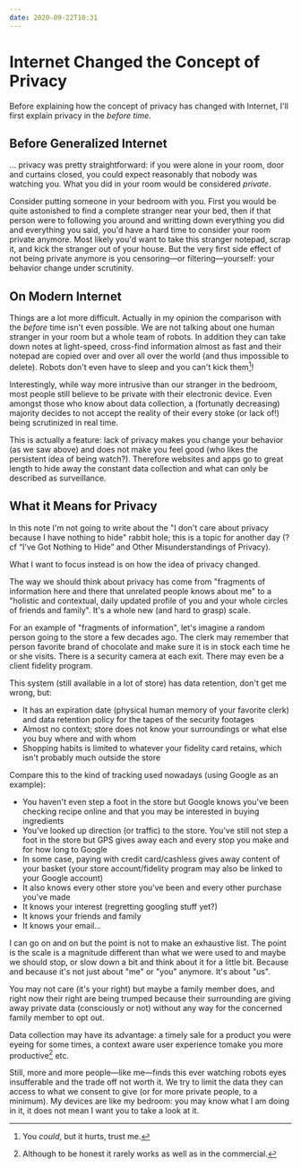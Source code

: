 ```yaml
---
date: 2020-09-22T10:31
---
```


# Internet Changed the Concept of Privacy

Before explaining how the concept of privacy has changed with Internet, I'll
first explain privacy in the _before time_.


## Before Generalized Internet

... privacy was pretty straightforward: if you were alone in your room, door
and curtains closed, you could expect reasonably that nobody was watching you.
What you did in your room would be considered _private_.

Consider putting someone in your bedroom with you. First you would be quite
astonished to find a complete stranger near your bed, then if that person were
to following you around and writting down everything you did and everything you
said, you'd have a hard time to consider your room private anymore. Most likely
you'd want to take this stranger notepad, scrap it, and kick the stranger out
of your house. But the very first side effect of not being private anymore is
you censoring—or filtering—yourself: your behavior change under scrutinity.


## On Modern Internet

Things are a lot more difficult. Actually in my opinion the comparison with the
_before_ time isn't even possible. We are not talking about one human stranger
in your room but a whole team of robots. In addition they can take down notes
at light-speed, cross-find information almost as fast and their notepad are
copied over and over all over the world (and thus impossible to delete).
Robots don't even have to sleep and you can't kick them[^1]!

Interestingly, while way more intrusive than our stranger in the bedroom, most
people still believe to be private with their electronic device. Even amongst 
those who know about data collection, a (fortunatly decreasing) majority
decides to not accept the reality of their every stoke (or lack of!) being
scrutinized in real time.

This is actually a feature: lack of privacy makes you change your behavior (as
we saw above) and does not make you feel good (who likes the persistent idea
of being watch?). Therefore websites and apps go to great length to hide away
the constant data collection and what can only be described as surveillance.


## What it Means for Privacy

In this note I'm not going to write about the "I don't care about privacy
because I have nothing to hide" rabbit hole; this is a topic for another day
(?cf “I’ve Got Nothing to Hide” and Other Misunderstandings of Privacy).

What I want to focus instead is on how the idea of privacy changed.

The way we should think about privacy has come from "fragments of information
here and there that unrelated people knows about me" to a "holistic and
contextual, daily updated profile of you and your whole circles of friends
and family". It's a whole new (and hard to grasp) scale.

For an example of "fragments of information", let's imagine a random person
going to the store a few decades ago. The clerk may remember that person
favorite brand of chocolate and make sure it is in stock each time he or she 
visits. There is a security camera at each exit. There may even be a client
fidelity program.

This system (still available in a lot of store) has data retention, don't get
me wrong, but:

* It has an expiration date (physical human memory of your favorite clerk) and
  data retention policy for the tapes of the security footages
* Almost no context; store does not know your surroundings or what else you buy
  where and with whom
* Shopping habits is limited to whatever your fidelity card retains, which
  isn't probably much outside the store


Compare this to the kind of tracking used nowadays (using Google as an example):

* You haven't even step a foot in the store but Google knows you've been
  checking recipe online and that you may be interested in buying ingredients
* You've looked up direction (or traffic) to the store. You've still not step a
  foot in the store but GPS gives away each and every stop you make and for how
  long to Google
* In some case, paying with credit card/cashless gives away content of your
  basket (your store account/fidelity program may also be linked to your Google
  account)
* It also knows every other store you've been and every other purchase you've
  made
* It knows your interest (regretting googling stuff yet?)
* It knows your friends and family
* It knows your email...

I can go on and on but the point is not to make an exhaustive list. The point
is the scale is a magnitude different than what we were used to and maybe we
should stop, or slow down a bit and think about it for a little bit. Because 
<eb96e4bb> and because it's not just about "me" or "you" anymore. It's about
"us".

You may not care (it's your right) but maybe a family member does, and right 
now their right are being trumped because their surrounding are giving away 
private data (consciously or not) without any way for the concerned family
member to opt out.

Data collection may have its advantage: a timely sale for a product you were
eyeing for some times, a context aware user experience tomake you more
productive[^2] etc.

Still, more and more people—like me—finds this ever watching robots eyes
insufferable and the trade off not worth it. We try to limit the data they can
access to what we consent to give (or for more private people, to a minimum).
My devices are like my bedroom: you may know what I am doing in it, it does
not mean I want you to take a look at it.


[^1]: You _could_, but it hurts, trust me.
[^2]: Although to be honest it rarely works as well as in the commercial.
